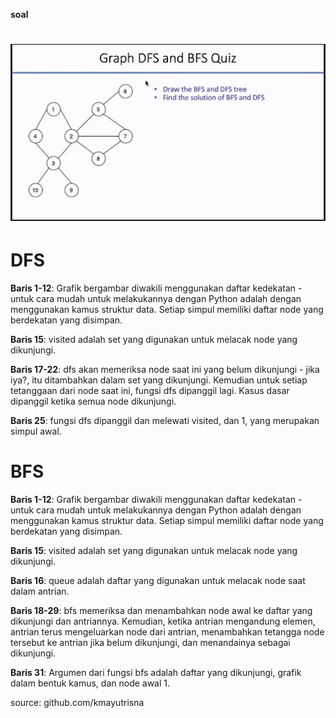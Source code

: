 **soal**
# <img src="WhatsApp%20Image%202021-09-29%20at%2022.35.47.jpeg">

# DFS
**Baris 1-12**: Grafik bergambar diwakili menggunakan daftar kedekatan - untuk cara mudah untuk melakukannya dengan Python adalah dengan menggunakan kamus struktur data. Setiap simpul memiliki daftar node yang berdekatan yang disimpan.

**Baris 15**: visited adalah set yang digunakan untuk melacak node yang dikunjungi.

**Baris 17-22**: dfs akan memeriksa node saat ini yang belum dikunjungi - jika iya?, itu ditambahkan dalam set yang dikunjungi. Kemudian untuk setiap tetanggaan dari node saat ini, fungsi dfs dipanggil lagi. Kasus dasar dipanggil ketika semua node dikunjungi.

**Baris 25**: fungsi dfs dipanggil dan melewati visited, dan 1, yang merupakan simpul awal. 
#

# BFS
**Baris 1-12**: Grafik bergambar diwakili menggunakan daftar kedekatan - untuk cara mudah untuk melakukannya dengan Python adalah dengan menggunakan kamus struktur data. Setiap simpul memiliki daftar node yang berdekatan yang disimpan.

**Baris 15**: visited adalah set yang digunakan untuk melacak node yang dikunjungi.

**Baris 16**: queue adalah daftar yang digunakan untuk melacak node saat dalam antrian.

**Baris 18-29**: bfs memeriksa dan menambahkan node awal ke daftar yang dikunjungi dan antriannya. Kemudian, ketika antrian mengandung elemen, antrian terus mengeluarkan node dari antrian, menambahkan tetangga node tersebut ke antrian jika belum dikunjungi, dan menandainya sebagai dikunjungi.

**Baris 31**: Argumen dari fungsi bfs adalah daftar yang dikunjungi, grafik dalam bentuk kamus, dan node awal 1. 


source: github.com/kmayutrisna